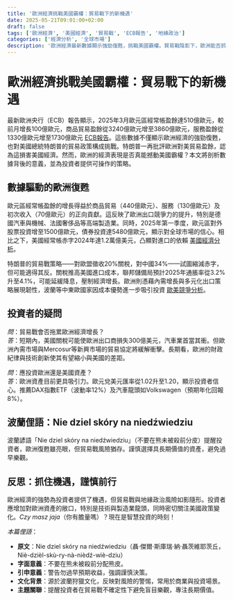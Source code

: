 ```yaml
---
title: '歐洲經濟挑戰美國霸權：貿易戰下的新機遇'
date: 2025-05-21T09:01:00+02:00
draft: false
tags: ['歐洲經濟', '美國經濟', '貿易戰', 'ECB報告', '地緣政治']
categories: ['經濟分析', '全球市場']
description: '歐洲經濟最新數據顯示強勁復甦，挑戰美國霸權。貿易戰陰影下，歐洲能否抓住機遇縮小差距？'
---
```


# 歐洲經濟挑戰美國霸權：貿易戰下的新機遇


最新歐洲央行（ECB）報告顯示，2025年3月歐元區經常帳盈餘達510億歐元，較前月增長100億歐元，商品貿易盈餘從3240億歐元增至3860億歐元，服務盈餘從1330億歐元增至1730億歐元 [ECB報告](https://www.money.pl/gospodarka/te-dane-moga-rozsierdzic-trumpa-nowy-raport-o-gospodarce-europy-7158752072284896a.html)。這些數據不僅顯示歐洲經濟的強勁復甦，也對美國總統特朗普的貿易政策構成挑戰。特朗普一再批評歐洲對美貿易盈餘，認為這損害美國經濟。然而，歐洲的經濟表現是否真能撼動美國霸權？本文將剖析數據背後的意義，並為投資者提供可操作的策略。

## 數據驅動的歐洲復甦
歐元區經常帳盈餘的增長得益於商品貿易（440億歐元）、服務（130億歐元）及初次收入（70億歐元）的正向貢獻。這反映了歐洲出口競爭力的提升，特別是德國汽車與機械、法國奢侈品等高端製造業。同時，2025年第一季度，歐元區對外股票投資增至1500億歐元，債券投資達5480億歐元，顯示對全球市場的信心。相比之下，美國經常帳赤字2024年達1.2萬億美元，凸顯對進口的依賴 [美國經濟分析](https://bank.pl/bankowosc-i-finanse-gospodarka-ameryka-trumpa-nie-ceni-slabych/)。

特朗普的貿易戰策略——對歐盟徵收20%關稅，對中國34%——試圖縮減赤字，但可能適得其反。關稅推高美國進口成本，聯邦儲備局預計2025年通脹率從3.2%升至4.1%，可能延緩降息，壓制經濟增長。歐洲則憑藉內需增長與多元化出口策略展現韌性，波蘭等中東歐國家因成本優勢進一步吸引投資 [歐美競爭分析](https://dnarynkow.pl/czy-europa-moze-dogonic-usa-oto-jak-mozemy-wygrac-gospodarcza-walke/)。

## 投資者的疑問
*問*：貿易戰會否拖累歐洲經濟增長？  
*答*：短期內，美國關稅可能使歐洲出口商損失300億美元，汽車業首當其衝。但歐洲內需市場與Mercosur等新興市場的貿易協定將緩解衝擊。長期看，歐洲的財政紀律與技術創新使其有望縮小與美國的差距。

*問*：應投資歐洲還是美國資產？  
*答*：歐洲資產目前更具吸引力。歐元兌美元匯率從1.02升至1.20，顯示投資者信心。推薦DAX指數ETF（波動率12%）及汽車龍頭如Volkswagen（預期年化回報8%）。

## 波蘭俚語：Nie dziel skóry na niedźwiedziu
波蘭諺語「Nie dziel skóry na niedźwiedziu」（不要在熊未被殺前分皮）提醒投資者，歐洲復甦雖亮眼，但貿易戰風險猶存。謹慎選擇具長期價值的資產，避免過早樂觀。

## 反思：抓住機遇，謹慎前行
歐洲經濟的強勢為投資者提供了機遇，但貿易戰與地緣政治風險如影隨形。投資者應增加對歐洲資產的敞口，特別是技術與製造業龍頭，同時密切關注美國政策變化。*Czy masz jaja*（你有膽量嗎）？現在是智慧投資的時刻！

*本篇俚語*：  
- **原文**：Nie dziel skóry na niedźwiedziu（聶·傑爾·斯庫瑞·納·聶茨維耶茨丘，Niè-dzièl-skù-ry-nà-nièdź-wiè-dziu）  
- **字面意義**：不要在熊未被殺前分配熊皮。  
- **引申意義**：警告勿過早預期收益，強調謹慎決策。  
- **文化背景**：源於波蘭狩獵文化，反映對風險的警惕，常用於商業與投資場景。  
- **主題關聯**：提醒投資者在貿易戰不確定性下避免盲目樂觀，專注長期價值。